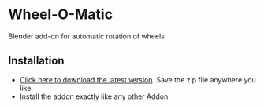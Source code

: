 # Wheel-O-Matic
Blender add-on for automatic rotation of wheels

## Installation
- [Click here to download the latest version](https://github.com/TechArtToolBox/wheel-o-matic/releases). Save the zip file anywhere you like.
- Install the addon exactly like any other Addon
